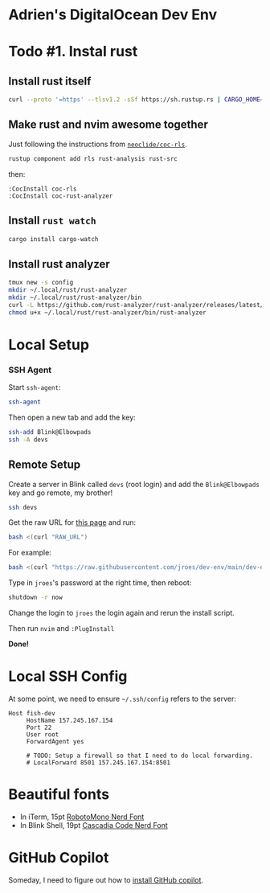# Adrien's DigitalOcean Dev Env

# Todo #1. Instal rust

## Install rust itself
```sh
curl --proto '=https' --tlsv1.2 -sSf https://sh.rustup.rs | CARGO_HOME=/home/jroes/.local/rust/cargo RUSTUP_HOME=/home/jroes/.local/rust/rustup sh
```


## Make rust and nvim awesome together

Just following the instructions from [`neoclide/coc-rls`](github.com/neoclide/coc-rls).

```sh
rustup component add rls rust-analysis rust-src
```

then:

```
:CocInstall coc-rls
:CocInstall coc-rust-analyzer
```

## Install `rust watch`

```sh
cargo install cargo-watch
```

## Install rust analyzer

```sh
tmux new -s config
mkdir ~/.local/rust/rust-analyzer
mkdir ~/.local/rust/rust-analyzer/bin
curl -L https://github.com/rust-analyzer/rust-analyzer/releases/latest/download/rust-analyzer-x86_64-unknown-linux-gnu.gz | gunzip -c - > ~/.local/rust/rust-analyzer/bin/rust-analyzer
chmod u+x ~/.local/rust/rust-analyzer/bin/rust-analyzer
```

<!--
```sh
npm i -g pyright
```

This needs to happen with the root user:

```sh
sudo ufw allow ssh
sudo ufw enable
```

* Probably don't need the `sudo`s.
* Also, should make sure that this works without interactive prompts.

### 2. Setup main properly.

**This is a guess**, but I think it's something like... actually, I have no idea!

### 3. Build Nvim from scratch, baby!

**I still need to figure out simlinks**

```sh
git clone https://github.com/neovim/neovim.git
cd neovim
make CMAKE_BUILD_TYPE=RelWithDebInfo CMAKE_INSTALL_PREFIX=$HOME/.local/nvim install
mkdir -pv $HOME/.local/bin
ln -svf $HOME/.local/nvim/bin/nvim $HOME/.local/bin/nvim
```

### 4. Still using lazygit? Then I should be installing it!

```st
sudo apt add-repository --yes ppa:lazygit-team/release
sud apt update = importlib.rel
sudo apt install lazygit
```
-->

# Local Setup

### SSH Agent

Start `ssh-agent`:

```sh
ssh-agent
```

Then open a new tab and add the key:

```sh
ssh-add Blink@Elbowpads
ssh -A devs
```

## Remote Setup

Create a server in Blink called `devs` (root login) and
add the `Blink@Elbowpads` key and go remote, my brother!

```sh
ssh devs
```

Get the raw URL for [this page](https://github.com/jroes/dev-env/blob/master/dev-env/install.bash) and run:
```sh
bash <(curl "RAW_URL")
```

For example:
```sh
bash <(curl "https://raw.githubusercontent.com/jroes/dev-env/main/dev-env/install.bash?token=AAMYONPNMWD5T64VOLQH3WTAVFFL6")
```

Type in `jroes`'s password at the right time, then reboot:

```sh
shutdown -r now
```

Change the login to `jroes` the login again and rerun the install script.

Then run `nvim` and `:PlugInstall`

**Done!**

# Local SSH Config

At some point, we need to ensure `~/.ssh/config` refers to the server:

```
Host fish-dev
     HostName 157.245.167.154
     Port 22
     User root
     ForwardAgent yes
     
     # TODO: Setup a firewall so that I need to do local forwarding.
     # LocalForward 8501 157.245.167.154:8501
```

# Beautiful fonts

- In iTerm, 15pt [RobotoMono Nerd Font](https://github.com/ryanoasis/nerd-fonts/tree/master/patched-fonts/RobotoMono/Regular/complete)
- In Blink Shell, 19pt [Cascadia Code Nerd
  Font](https://github.com/BlinkSh/fonts)

# GitHub Copilot

Someday, I need to figure out how to [install GitHub copilot](https://docs.github.com/en/copilot/getting-started-with-github-copilot/getting-started-with-github-copilot-in-neovim).
